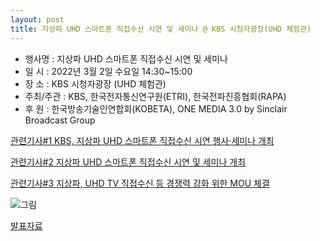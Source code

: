```yaml
---
layout: post
title: 지상파 UHD 스마트폰 직접수신 시연 및 세미나 @ KBS 시청자광장(UHD 체험관)
---
```


- 행사명 : 지상파 UHD 스마트폰 직접수신 시연 및 세미나
- 일   시 : 2022년 3월 2일 수요일 14:30~15:00
- 장   소 : KBS 시청자광장 (UHD 체험관)
- 주최/주관 : KBS, 한국전자통신연구원(ETRI), 한국전파진흥협회(RAPA)
- 후   원 : 한국방송기술인연합회(KOBETA), ONE MEDIA 3.0 by Sinclair Broadcast Group

[관련기사#1 KBS, 지상파 UHD 스마트폰 직접수신 시연 행사·세미나 개최](https://news.kbs.co.kr/news/view.do?ncd=5407271)

[관련기사#2 지상파 UHD 스마트폰 직접수신 시연 및 세미나 개최](http://journal.kobeta.com/%ec%a7%80%ec%83%81%ed%8c%8c-uhd-%ec%8a%a4%eb%a7%88%ed%8a%b8%ed%8f%b0-%ec%a7%81%ec%a0%91%ec%88%98%ec%8b%a0-%ec%8b%9c%ec%97%b0-%eb%b0%8f-%ec%84%b8%eb%af%b8%eb%82%98-%ea%b0%9c%ec%b5%9c/)

[관련기사#3 지상파, UHD TV 직접수신 등 경쟁력 강화 위한 MOU 체결](http://journal.kobeta.com/%ec%a7%80%ec%83%81%ed%8c%8c-uhd-tv-%ec%a7%81%ec%a0%91%ec%88%98%ec%8b%a0-%eb%93%b1-%ea%b2%bd%ec%9f%81%eb%a0%a5-%ea%b0%95%ed%99%94-%ec%9c%84%ed%95%9c-mou-%ec%b2%b4%ea%b2%b0/)

![그림](/images/Markone_invitation.jpg)

[발표자료](https://speakerdeck.com/sunghojeon/uhd-korea-jisangpa-uhd-bangsong-semina-at-hangugbangsonghoegwan-10ceung-bangsonggisulgyoyugweon)
